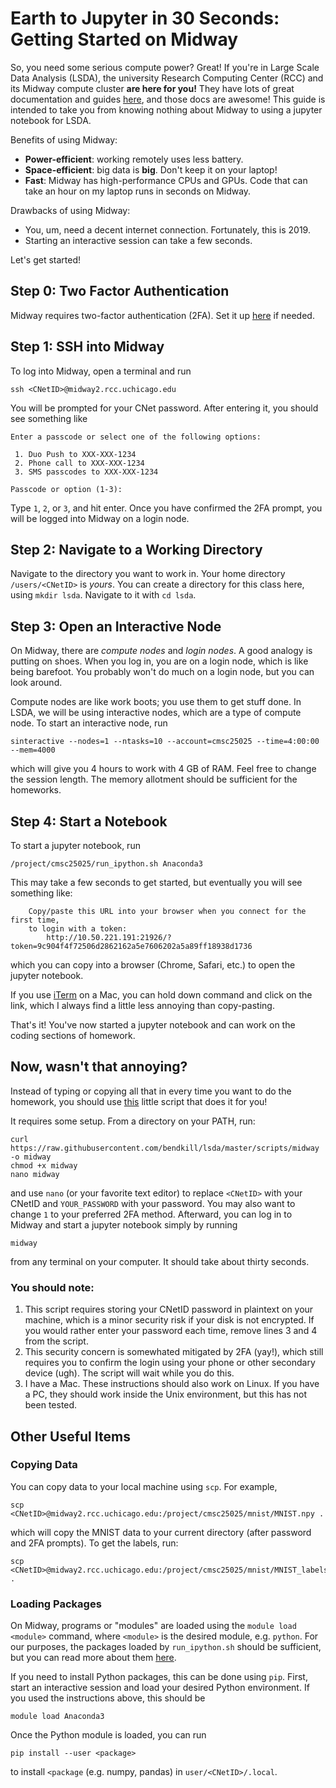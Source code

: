 # Earth to Jupyter in 30 Seconds: Getting Started on Midway

So, you need some serious compute power? Great! If you're in Large Scale Data
Analysis (LSDA), the university Research Computing Center (RCC) and its Midway
compute cluster **are here for you!** They have lots of great documentation and
guides [here](https://rcc.uchicago.edu/docs/using-midway/index.html), and those
docs are awesome! This guide is intended to take you from knowing nothing about
Midway to using a jupyter notebook for LSDA.

Benefits of using Midway:
* **Power-efficient**: working remotely uses less battery.
* **Space-efficient**: big data is **big**. Don't keep it on your laptop!
* **Fast**: Midway has high-performance CPUs and GPUs. Code that can take an hour
  on my laptop runs in seconds on Midway.
  
Drawbacks of using Midway:
* You, um, need a decent internet connection. Fortunately, this is 2019.
* Starting an interactive session can take a few seconds.

Let's get started!

## Step 0: Two Factor Authentication

Midway requires two-factor authentication (2FA). Set it up
[here](https://cnet.uchicago.edu/2FA/index.htm) if needed.

## Step 1: SSH into Midway

To log into Midway, open a terminal and run
```
ssh <CNetID>@midway2.rcc.uchicago.edu
```

You will be prompted for your CNet password. After entering it, you should see
something like
```
Enter a passcode or select one of the following options:

 1. Duo Push to XXX-XXX-1234
 2. Phone call to XXX-XXX-1234
 3. SMS passcodes to XXX-XXX-1234

Passcode or option (1-3):
```

Type `1`, `2`, or `3`, and hit enter. Once you have confirmed the 2FA prompt,
you will be logged into Midway on a login node.

## Step 2: Navigate to a Working Directory

Navigate to the directory you want to work in. Your home directory
`/users/<CNetID>` is *yours*. You can create a directory for this class here,
using `mkdir lsda`. Navigate to it with `cd lsda`.

## Step 3: Open an Interactive Node

On Midway, there are *compute nodes* and *login nodes*. A good analogy is
putting on shoes. When you log in, you are on a login node, which is like being
barefoot. You probably won't do much on a login node, but you can look around.

Compute nodes are like work boots; you use them to get stuff done. In LSDA, we
will be using interactive nodes, which are a type of compute node. To start an
interactive node, run
```
sinteractive --nodes=1 --ntasks=10 --account=cmsc25025 --time=4:00:00 --mem=4000
```
which will give you 4 hours to work with 4 GB of RAM. Feel free to change the
session length. The memory allotment should be sufficient for the homeworks.

## Step 4: Start a Notebook

To start a jupyter notebook, run
```
/project/cmsc25025/run_ipython.sh Anaconda3
```

This may take a few seconds to get started, but eventually you will see
something like:
```
    Copy/paste this URL into your browser when you connect for the first time,
    to login with a token:
        http://10.50.221.191:21926/?token=9c904f4f72506d2862162a5e7606202a5a89ff18938d1736
```
which you can copy into a browser (Chrome, Safari, etc.) to open the jupyter
notebook. 

If you use [iTerm](https://www.iterm2.com/) on a Mac, you can hold down command
and click on the link, which I always find a little less annoying than
copy-pasting.

That's it! You've now started a jupyter notebook and can work on the coding
sections of homework.

## Now, wasn't that annoying?

Instead of typing or copying all that in every time you want to do the homework,
you should use
[this](https://github.com/bendkill/lsda/blob/master/scripts/midway) little
script that does it for you!

It requires some setup. From a directory on your PATH, run:
```
curl https://raw.githubusercontent.com/bendkill/lsda/master/scripts/midway -o midway
chmod +x midway
nano midway
```
and use `nano` (or your favorite text editor) to replace
`<CNetID>` with your CNetID and `YOUR_PASSWORD` with your password. You may also
want to change `1` to your preferred 2FA method. Afterward, you can log in to
Midway and start a jupyter notebook simply by running
```
midway
```
from any terminal on your computer. It should take about thirty seconds.

### You should note:

1. This script requires storing your CNetID password in plaintext on your
   machine, which is a minor security risk if your disk is not encrypted. If you
   would rather enter your password each time, remove lines 3 and 4 from the
   script.
2. This security concern is somewhated mitigated by 2FA (yay!), which still
   requires you to confirm the login using your phone or other secondary device
   (ugh). The script will wait while you do this.
3. I have a Mac. These instructions should also work on Linux. If you have a PC,
   they should work inside the Unix environment, but this has not been tested.

## Other Useful Items

### Copying Data

You can copy data to your local machine using `scp`. For example, 
```
scp <CNetID>@midway2.rcc.uchicago.edu:/project/cmsc25025/mnist/MNIST.npy .
```
which will copy the MNIST data to your current directory (after password and 2FA
prompts). To get the labels, run:
```
scp <CNetID>@midway2.rcc.uchicago.edu:/project/cmsc25025/mnist/MNIST_labels.npy .
```

### Loading Packages

On Midway, programs or "modules" are loaded using the `module load <module>`
command, where `<module>` is the desired module, e.g. `python`. For our
purposes, the packages loaded by `run_ipython.sh` should be sufficient, but you
can read more about them
[here](https://rcc.uchicago.edu/documentation/_build/html/tutorials/intro-to-software-modules/index.html).

If you need to install Python packages, this can be done using `pip`. First,
start an interactive session and load your desired Python environment. If you
used the instructions above, this should be
```
module load Anaconda3
```

Once the Python module is loaded, you can run
```
pip install --user <package>
```
to install `<package` (e.g. numpy, pandas) in `user/<CNetID>/.local`.
